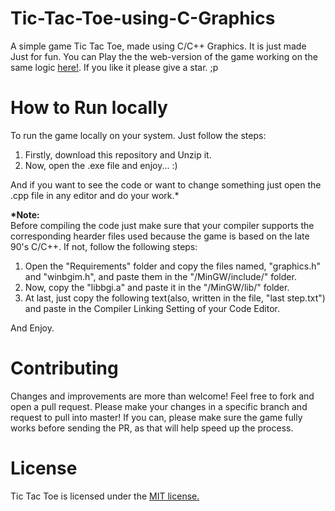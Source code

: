 # Tic-Tac-Toe-using-C-Graphics
A simple game Tic Tac Toe, made using C/C++ Graphics.
It is just made Just for fun.
You can Play the the web-version of the game working on the same logic [here!](https://shivam010.github.io/TicTacToe/).
If you like it please give a star. ;p 

# How to Run locally
To run the game locally on your system. Just follow the steps:

1. Firstly, download this repository and Unzip it.
2. Now, open the .exe file and enjoy... :)

And if you want to see the code or want to change something just open the .cpp file in any editor and do your work.*

<b>*Note:</b><br>Before compiling the code just make sure that your compiler supports the corresponding hearder files used because the game is based on the late 90's C/C++.
If not, follow the following steps:

1. Open the "Requirements" folder and copy the files named, "graphics.h" and "winbgim.h", and paste them in the "/MinGW/include/" folder.
2. Now, copy the "libbgi.a" and paste it in the "/MinGW/lib/" folder.
3. At last, just copy the following text(also, written in the file, "last step.txt") and paste in the Compiler Linking Setting of your Code Editor.

And Enjoy.

# Contributing
Changes and improvements are more than welcome! Feel free to fork and open a pull request. Please make your changes in a specific branch and request to pull into master! If you can, please make sure the game fully works before sending the PR, as that will help speed up the process.

# License
Tic Tac Toe is licensed under the [MIT license.](https://github.com/Shivam010/Tic-Tac-Toe-using-C-Graphics/blob/master/LICENSE)
